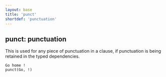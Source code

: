 ```yaml
---
layout: base
title: 'punct'
shortdef: 'punctuation'
---
```


## punct: punctuation

This is used for any piece of punctuation in a clause, if punctuation
is being retained in the typed dependencies.

~~~ sdparse
Go home !
punct(Go, !)
~~~

